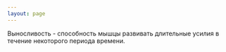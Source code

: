 ```yaml
---
layout: page
---
```

Выносливость - способность мышцы развивать длительные усилия в течение некоторого периода времени.